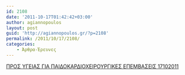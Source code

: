 ```yaml
---
id: 2108
date: '2011-10-17T01:42:42+03:00'
author: agiannopoulos
layout: post
guid: 'http://agiannopoulos.gr/?p=2108'
permalink: /2011/10/17/2108/
categories:
    - Άρθρα-Έρευνες
---
```


[ΠΡΟΣ ΥΓΕΙΑΣ ΓΙΑ ΠΑΙΔΟΚΑΡΔΙΟΧΕΙΡΟΥΡΓΙΚΕΣ ΕΠΕΜΒΑΣΕΙΣ 17102011](/wp-content/uploads/2012/04/cf80cf81cebfcf83-cf85ceb3ceb5ceb9ceb1cf83-ceb3ceb9ceb1-cf80ceb1ceb9ceb4cebfcebaceb1cf81ceb4ceb9cebfcf87ceb5ceb9cf81cebfcf85cf81ceb31.doc)